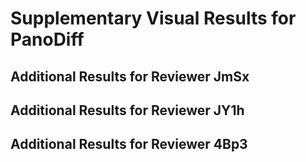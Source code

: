 # Supplementary Visual Results for PanoDiff

## Additional Results for Reviewer JmSx


## Additional Results for Reviewer JY1h


## Additional Results for Reviewer 4Bp3

